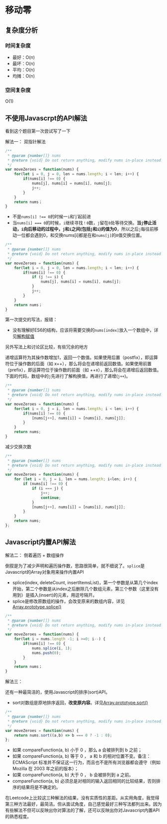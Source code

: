 # 移动零

## 复杂度分析

### 时间复杂度

- 最好：O(n)
- 最坏：O(n)
- 平均：O(n)
- 均摊：O(n)

### 空间复杂度

O(1)

## 不使用Javascrpt的API解法

看到这个题目第一次尝试写了一下

解法一： 双指针解法


```js
/**
 * @param {number[]} nums
 * @return {void} Do not return anything, modify nums in-place instead.
 */
var moveZeroes = function(nums) {
    for(let i = 0, j = 0, len = nums.length; i < len; i++) {
        if(nums[i] !== 0) {
            nums[j], nums[i] = nums[i], nums[j];
            j++;
        }
    }
    return nums；
}
```

- 不是`nums[i] !== 0`的时候一`i`和'j'起前进
- 当`nums[i] === 0`的时候，`i`继续寻找`！0`数，`j`留在`0`处等待交换。**当`j`停止活动，`i`向后移动的过程中，`j`和`i`之间(包括`j`和`i`)的值为0**，所以之后`j`每往前移动一位都会遇到0，和交换nums[i]都是在和`nums[j]`的`0`值交换位置。

```js
/**
 * @param {number[]} nums
 * @return {void} Do not return anything, modify nums in-place instead.
 */
var moveZeroes = function(nums) {
    for(let i = 0, j = 0, len = nums.length; i < len; i++) {
        if(nums[i] !== 0) {
            if (j !== i) {
                nums[j], nums[i] = nums[i], nums[j];
            }
            j++;
        }
    }
    return nums；
}
```

第一次提交的写法，报错：

- 没有理解好ES6的结构，应该将需要交换的`nums[index]`放入一个数组中，详见[解构赋值](https://developer.mozilla.org/zh-CN/docs/Web/JavaScript/Reference/Operators/Destructuring_assignment)

另外写法上和讨论区比较，有些冗余的地方

递增运算符为其操作数增加1，返回一个数值。如果使用后置（postfix），即运算符位于操作数的后面（如 x++），那么将会在递增前返回数值。如果使用前置（prefix），即运算符位于操作数的前面（如 ++x），那么将会在递增后返回数值。下面的代码，数组中的`j`先进行了解构换值，再进行了递增(`j++`)。

```js
/**
 * @param {number[]} nums
 * @return {void} Do not return anything, modify nums in-place instead.
 */
var moveZeroes = function(nums) {
    for(let i = 0, j = i, len = nums.length; i < len; i++) {
        if(nums[i] !== 0) {
            [nums[j++], nums[i]] = [nums[i], nums[j]];
        }
    }
    return nums;
}
```

减少交换次数

```js
/**
 * @param {number[]} nums
 * @return {void} Do not return anything, modify nums in-place instead.
 */
var moveZeroes = function(nums) {
    for (let i = 0, j = i, len = nums.length; i<len; i++) {
        if (nums[i] !== 0) {
            if (i === j) {
                j++;
                continue;
            }
            [nums[j++], nums[i]] = [nums[i], nums[j]];
        }
    }
    return nums;
};
```

## Javascript内置API解法

解法二： 倒着遍历 + 数组操作

倒叙是为了减少声明和遍历操作数，思路很简单，就不细说了。`splice`是Javascript的Array对象用来操作内置API

- splice(index, deleteCount, insertItemsList)，第一个参数是从第几个index开始，第二个参数是从index之后删除几个数组元素，第三个参数（这里没有用到）是插入(insert)的元素，用逗号隔开。
- splice是修改原数组的操作，会改变原来的数组内容，详见[Array.prototype.splice()](https://developer.mozilla.org/en-US/docs/Web/JavaScript/Reference/Global_Objects/Array/splice)

```js
/**
 * @param {number[]} nums
 * @return {void} Do not return anything, modify nums in-place instead.
 */
var moveZeroes = function(nums) {
    for(let i = nums.length -1; i >=0; i--) {
        if(nums[i] !== 0) {
            nums.splice(i, 1);
            nums.push(0);
        }
    }
    return nums；
}
```

解法三：

还有一种最简洁的，使用Javascript的排序(sort)API。

- sort对数组是原地排序返回，**改变原内容**。详见[Array.prototype.sort()](https://developer.mozilla.org/zh-CN/docs/Web/JavaScript/Reference/Global_Objects/Array/sort)

```js
/**
 * @param {number[]} nums
 * @return {void} Do not return anything, modify nums in-place instead.
 */
var moveZeroes = function(nums) {
    return nums.sort((a,b) => b === 0 ? -1 : 0);
};
```

- 如果 compareFunction(a, b) 小于 0 ，那么 a 会被排列到 b 之前；
- 如果 compareFunction(a, b) 等于 0 ， a 和 b 的相对位置不变。备注： ECMAScript 标准并不保证这一行为，而且也不是所有浏览器都会遵守（例如 Mozilla 在 2003 年之前的版本）；
- 如果 compareFunction(a, b) 大于 0 ， b 会被排列到 a 之前。
- compareFunction(a, b) 必须总是对相同的输入返回相同的比较结果，否则排序的结果将是不确定的。

在Leetcode上比较这三种解法的结果，没有实质性的差距。从实用角度，我觉得第三种方法最好，最简洁。但从面试角度，自己感觉最好三种写法都列出来。因为有些解法不但可以反映出你对算法的了解，还可以反映出你对Javascript内置API的熟悉程度。